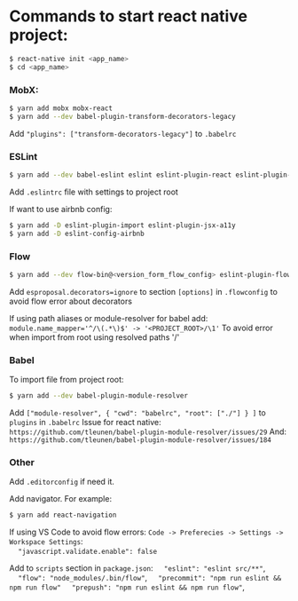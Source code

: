 # Commands to start react native project:

  ```sh
  $ react-native init <app_name>
  $ cd <app_name>
  ```

###  MobX:
  ```sh
  $ yarn add mobx mobx-react
  $ yarn add --dev babel-plugin-transform-decorators-legacy
  ```
  Add `"plugins": ["transform-decorators-legacy"]` to `.babelrc`
  
### ESLint
  ```sh
  $ yarn add --dev babel-eslint eslint eslint-plugin-react eslint-plugin-react-native husky
  ```
  Add `.eslintrc` file with settings to project root

  If want to use airbnb config:
  ```sh
  $ yarn add -D eslint-plugin-import eslint-plugin-jsx-a11y
  $ yarn add -D eslint-config-airbnb
  ```
  
### Flow
  ```sh
  $ yarn add --dev flow-bin@<version_form_flow_config> eslint-plugin-flowtype
  ```
  Add `esproposal.decorators=ignore` to section `[options]` in `.flowconfig`
  to avoid flow error about decorators

  If using path aliases or module-resolver for babel add:
  `module.name_mapper='^/\(.*\)$' -> '<PROJECT_ROOT>/\1'`
  To avoid error when import from root using resolved paths '/'


### Babel
  To import file from project root:
  ```sh 
  $ yarn add --dev babel-plugin-module-resolver
  ```
  Add `["module-resolver", { "cwd": "babelrc", "root": ["./"] } ]` to `plugins` in `.babelrc`
  Issue for react native: `https://github.com/tleunen/babel-plugin-module-resolver/issues/29`
  And: `https://github.com/tleunen/babel-plugin-module-resolver/issues/184`


### Other
  Add `.editorconfig` if need it.
  
  Add navigator. For example:
  ```sh 
  $ yarn add react-navigation 
  ```
  If using VS Code to avoid flow errors: `Code -> Preferecies -> Settings -> Workspace Settings`:  
&nbsp;&nbsp;&nbsp;&nbsp;`"javascript.validate.enable": false`

Add to `scripts` section in `package.json`:
&nbsp;&nbsp;&nbsp;&nbsp;`"eslint": "eslint src/**"`,
&nbsp;&nbsp;&nbsp;&nbsp;`"flow": "node_modules/.bin/flow"`,
&nbsp;&nbsp;&nbsp;&nbsp;`"precommit": "npm run eslint && npm run flow"`
&nbsp;&nbsp;&nbsp;&nbsp;`"prepush": "npm run eslint && npm run flow"`,
